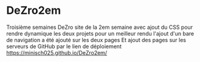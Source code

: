 # DeZro2em
Troisième semaines DeZro site de la 2em semaine avec ajout du CSS pour rendre dynamique les deux projets pour un meilleur rendu l'ajout d'un bare de navigation a été ajouté sur les deux pages 
Et ajout des pages sur les serveurs de GitHub par le lien de déploiement https://minisch025.github.io/DeZro2em/
